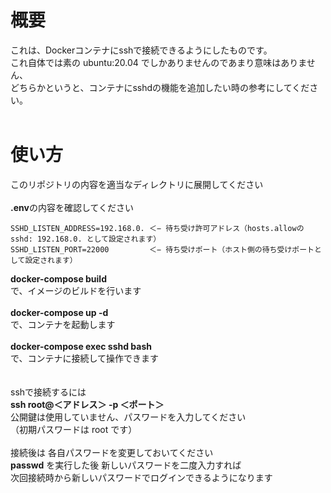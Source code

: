 # 概要
これは、Dockerコンテナにsshで接続できるようにしたものです。<br>
これ自体では素の ubuntu:20.04 でしかありませんのであまり意味はありません、<br>
どちらかというと、コンテナにsshdの機能を追加したい時の参考にしてください。<br>
<br>
# 使い方
このリポジトリの内容を適当なディレクトリに展開してください<br>
<br>
**.env**の内容を確認してください
```
SSHD_LISTEN_ADDRESS=192.168.0. ＜− 待ち受け許可アドレス（hosts.allowの sshd: 192.168.0. として設定されます）
SSHD_LISTEN_PORT=22000         ＜− 待ち受けポート（ホスト側の待ち受けポートとして設定されます）
```
**docker-compose build**<br>
で、イメージのビルドを行います<br>
<br>
**docker-compose up -d**<br>
で、コンテナを起動します<br>
<br>
**docker-compose exec sshd bash**<br>
で、コンテナに接続して操作できます<br>
<br>
<br>
sshで接続するには<br>
**ssh root@＜アドレス＞ -p ＜ポート＞**<br>
公開鍵は使用していません、パスワードを入力してください<br>
（初期パスワードは root です）<br>
<br>
接続後は 各自パスワードを変更しておいてください<br>
**passwd** を実行した後 新しいパスワードを二度入力すれば<br>
次回接続時から新しいパスワードでログインできるようになります<br>
<br><br><br><br><br>
